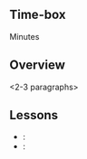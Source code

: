 <!-- begin auto-generated title section --><!-- end auto-generated section -->

## Time-box

<XX> Minutes

## Overview

<2-3 paragraphs>

## Lessons

* [<lesson title>](./<filename>.md): <objective of lesson>
* [<lesson title>](./<filename>.md): <objective of lesson>


<!-- begin auto-generated nav-links section --><!-- end auto-generated section -->
